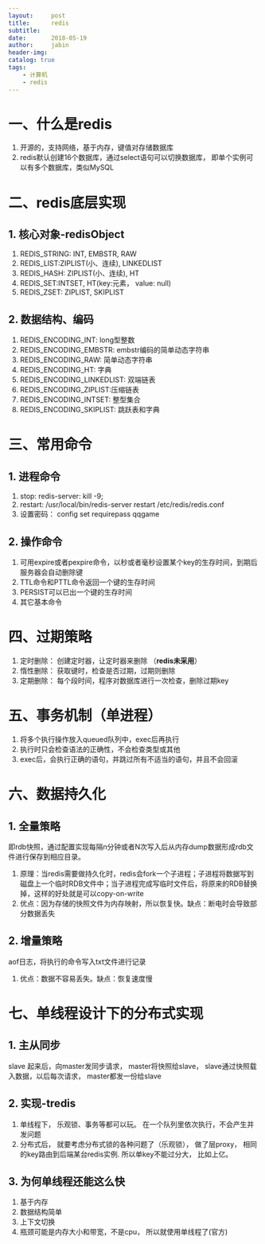 ```yaml
---
layout:     post
title:      redis
subtitle:   
date:       2018-05-19
author:     jabin
header-img: 
catalog: true
tags:
    - 计算机
    - redis
--- 
```


# 一、什么是redis
1. 开源的，支持网络，基于内存，键值对存储数据库
2. redis默认创建16个数据库，通过select语句可以切换数据库， 即单个实例可以有多个数据库，类似MySQL

# 二、redis底层实现
## 1. 核心对象-redisObject
1. REDIS_STRING: INT, EMBSTR, RAW
2. REDIS_LIST:ZIPLIST(小、连续), LINKEDLIST
3. REDIS_HASH: ZIPLIST(小、连续), HT
4. REDIS_SET:INTSET, HT(key:元素， value: null)
5. REDIS_ZSET: ZIPLIST, SKIPLIST

## 2. 数据结构、编码
1. REDIS_ENCODING_INT: long型整数
2. REDIS_ENCODING_EMBSTR: embstr编码的简单动态字符串
3. REDIS_ENCODING_RAW: 简单动态字符串
4. REDIS_ENCODING_HT: 字典
5. REDIS_ENCODING_LINKEDLIST: 双端链表
6. REDIS_ENCODING_ZIPLIST:压缩链表
7. REDIS_ENCODING_INTSET: 整型集合
8. REDIS_ENCODING_SKIPLIST: 跳跃表和字典

# 三、常用命令
## 1. 进程命令
1. stop: redis-server: kill -9;   
2. restart: /usr/local/bin/redis-server restart /etc/redis/redis.conf
3. 设置密码： config set requirepass qqgame

## 2. 操作命令
1. 可用expire或者pexpire命令，以秒或者毫秒设置某个key的生存时间，到期后服务器会自动删除键
2. TTL命令和PTTL命令返回一个键的生存时间
3. PERSIST可以已出一个键的生存时间
4. 其它基本命令

# 四、过期策略
1. 定时删除： 创建定时器，让定时器来删除 （**redis未采用**）
2. 惰性删除： 获取键时，检查是否过期，过期则删除
3. 定期删除： 每个段时间，程序对数据库进行一次检查，删除过期key

# 五、事务机制（单进程）
1. 将多个执行操作放入queued队列中，exec后再执行
2. 执行时只会检查语法的正确性，不会检查类型或其他
3. exec后，会执行正确的语句，并跳过所有不适当的语句，并且不会回滚

# 六、数据持久化
## 1. 全量策略
即rdb快照，通过配置实现每隔n分钟或者N次写入后从内存dump数据形成rdb文件进行保存到相应目录。
1. 原理：当redis需要做持久化时，redis会fork一个子进程；子进程将数据写到磁盘上一个临时RDB文件中；当子进程完成写临时文件后，将原来的RDB替换掉，这样的好处就是可以copy-on-write
2. 优点：因为存储的快照文件为内存映射，所以恢复快。缺点：断电时会导致部分数据丢失

## 2. 增量策略
aof日志，将执行的命令写入txt文件进行记录
1. 优点：数据不容易丢失。缺点：恢复速度慢

# 七、单线程设计下的分布式实现
## 1. 主从同步
 slave 起来后，向master发同步请求， master将快照给slave， slave通过快照载入数据，以后每次请求， master都发一份给slave
## 2. 实现-tredis
1. 单线程下， 乐观锁、事务等都可以玩。 在一个队列里依次执行，不会产生并发问题
2. 分布式后， 就要考虑分布式锁的各种问题了（乐观锁）， 做了层proxy， 相同的key路由到后端某台redis实例. 所以单key不能过分大， 比如上亿。
## 3. 为何单线程还能这么快
1. 基于内存
2. 数据结构简单
3. 上下文切换
4. 瓶颈可能是内存大小和带宽，不是cpu， 所以就使用单线程了(官方)

